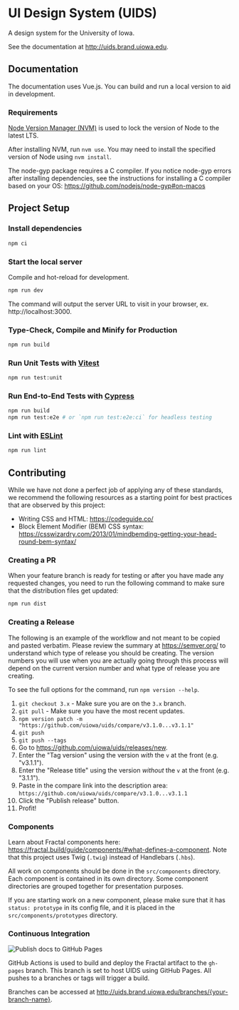 # UI Design System (UIDS)
A design system for the University of Iowa.

See the documentation at http://uids.brand.uiowa.edu.

## Documentation
The documentation uses Vue.js. You can build and run a local version to aid in development.

### Requirements
[Node Version Manager (NVM)](https://github.com/nvm-sh/nvm) is used to lock the version of Node to the latest LTS.

After installing NVM, run `nvm use`. You may need to install the specified version of Node using `nvm install`.

The node-gyp package requires a C compiler. If you notice node-gyp errors after installing dependencies, see the instructions for installing a C compiler based on your OS: https://github.com/nodejs/node-gyp#on-macos

## Project Setup

### Install dependencies

```sh
npm ci
```

### Start the local server
Compile and hot-reload for development.

```sh
npm run dev
```
The command will output the server URL to visit in your browser, ex. http://localhost:3000.

### Type-Check, Compile and Minify for Production

```sh
npm run build
```

### Run Unit Tests with [Vitest](https://vitest.dev/)

```sh
npm run test:unit
```

### Run End-to-End Tests with [Cypress](https://www.cypress.io/)

```sh
npm run build
npm run test:e2e # or `npm run test:e2e:ci` for headless testing
```

### Lint with [ESLint](https://eslint.org/)

```sh
npm run lint
```

## Contributing
While we have not done a perfect job of applying any of these standards, we recommend the following resources as a starting point for best practices that are observed by this project:
* Writing CSS and HTML: https://codeguide.co/
* Block Element Modifier (BEM) CSS syntax: https://csswizardry.com/2013/01/mindbemding-getting-your-head-round-bem-syntax/

### Creating a PR
When your feature branch is ready for testing or after you have made any requested changes, you need to run the following command to make sure that the distribution files get updated:
```bash
npm run dist
```

### Creating a Release
The following is an example of the workflow and not meant to be copied and pasted verbatim. Please review the summary at https://semver.org/ to understand which type of release you should be creating. The version numbers you will use when you are actually going through this process will depend on the current version number and what type of release you are creating.

To see the full options for the command, run `npm version --help`.
1. `git checkout 3.x` - Make sure you are on the `3.x` branch.
2. `git pull` - Make sure you have the most recent updates.
4. `npm version patch -m "https://github.com/uiowa/uids/compare/v3.1.0...v3.1.1"`
5. `git push`
6. `git push --tags`
7. Go to https://github.com/uiowa/uids/releases/new.
8. Enter the "Tag version" using the version _with_ the `v` at the front (e.g. "v3.1.1").
9. Enter the "Release title" using the version _without_ the `v` at the front (e.g. "3.1.1").
10. Paste in the compare link into the description area: `https://github.com/uiowa/uids/compare/v3.1.0...v3.1.1`
11. Click the "Publish release" button.
12. Profit!

### Components
Learn about Fractal components here: https://fractal.build/guide/components/#what-defines-a-component. Note that this project uses Twig (`.twig`) instead of Handlebars (`.hbs`).

All work on components should be done in the `src/components` directory. Each component is contained in its own directory. Some component directories are grouped together for presentation purposes.

If you are starting work on a new component, please make sure that it has `status: prototype` in its config file, and it is placed in the `src/components/prototypes` directory.

### Continuous Integration
![Publish docs to GitHub Pages](https://github.com/uiowa/uids/workflows/Publish%20docs%20to%20GitHub%20Pages/badge.svg)

GitHub Actions is used to build and deploy the Fractal artifact to the `gh-pages` branch. This branch is set to host UIDS using GitHub Pages. All pushes to a branches or tags will trigger a build.

Branches can be accessed at http://uids.brand.uiowa.edu/branches/{your-branch-name}.
